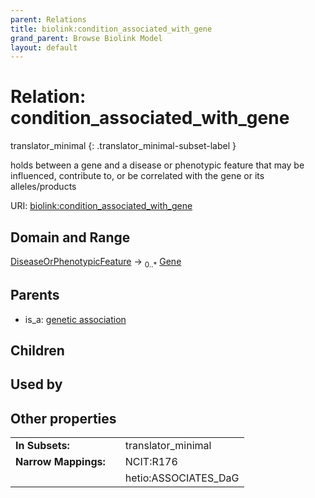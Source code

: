 ```yaml
---
parent: Relations
title: biolink:condition_associated_with_gene
grand_parent: Browse Biolink Model
layout: default
---
```


# Relation: condition_associated_with_gene

translator_minimal
{: .translator_minimal-subset-label }


holds between a gene and a disease or phenotypic feature that may be influenced, contribute to, or be correlated with the gene or its alleles/products

URI: [biolink:condition_associated_with_gene](https://w3id.org/biolink/vocab/condition_associated_with_gene)

## Domain and Range

[DiseaseOrPhenotypicFeature](DiseaseOrPhenotypicFeature.md) ->  <sub>0..*</sub> [Gene](Gene.md)

## Parents

 *  is_a: [genetic association](genetic_association.md)

## Children


## Used by


## Other properties

|  |  |  |
| --- | --- | --- |
| **In Subsets:** | | translator_minimal |
| **Narrow Mappings:** | | NCIT:R176 |
|  | | hetio:ASSOCIATES_DaG |

